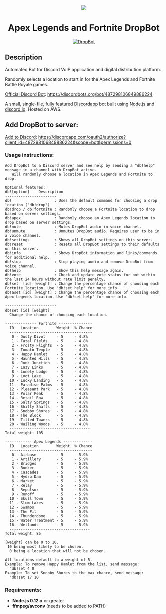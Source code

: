 
<p align="center"><img src="https://images.discordapp.net/avatars/487298106849886224/3a7aecf76365ae6df789ff9486a32d47.png"></p>
<h1 align="center">Apex Legends and Fortnite DropBot</h1>

<p align="center">
  <a href="https://discordbots.org/bot/487298106849886224" >
    <img src="https://discordbots.org/api/widget/487298106849886224.svg" alt="DropBot" />
  </a>
</p>

## Description
Automated Bot for Discord VoIP application and digital distribution platform. 

Randomly selects a location to start in for the Apex Legends and Fortnite Battle Royale games.

[Official Discord Bot](https://discordbots.org/bot/487298106849886224):
https://discordbots.org/bot/487298106849886224

A small, single-file, fully featured [Discordapp](https://discordapp.com) bot built using Node.js and [discord.io](https://github.com/izy521/discord.io).
Hosted on AWS.

## Add DropBot to server:

[Add to Discord](https://discordapp.com/oauth2/authorize?client_id=487298106849886224&scope=bot&permissions=0):
https://discordapp.com/oauth2/authorize?client_id=487298106849886224&scope=bot&permissions=0

### Usage instructions:
```
Add DropBot to a Discord server and see help by sending a "db!help" message in a channel with DropBot active.
   Will randomly choose a location in Apex Legends and Fortnite to drop.

Optional features:
db![option]    Description
-----------------------
db!                   : Uses the default command for choosing a drop location ("db!drop")
db!drop / db!fortnite : Randomly choose a Fortnite location to drop based on server settings.
db!apex               : Randomly choose an Apex Legends location to drop based on server settings.
db!mute               : Mutes DropBot audio in voice channel.
db!unmute             : Unmutes DropBot audio. Requires user to be in a voice channel.
db!settings           : Shows all DropBot settings on this server.
db!reset              : Resets all DropBot settings to their defaults on this server.
db!info               : Shows DropBot information and links/commands for additional help.
db!stop               : Stop playing audio and remove DropBot from voice channel.
db!help               : Show this help message again.
db!vote               : Check and update vote status for bot within the last 24 hours without rate limit penalty.
db!set  [id] [weight] : Change the percentage chance of choosing each Fortnite location. Use "db!set help" for more info.
db!aset [id] [weight] : Change the percentage chance of choosing each Apex Legends location. Use "db!set help" for more info.

-----------------------
db!set [id] [weight]
  Change the chance of choosing each location.

-------------- Fortnite ---------------
  ID   Location        Weight  % Chance
  -------------------------------------
   0 - Dusty Divot     - 5     - 4.8%
   1 - Fatal Fields    - 5     - 4.8%
   2 - Frosty Flights  - 5     - 4.8%
   3 - Tomato Temple   - 5     - 4.8%
   4 - Happy Hamlet    - 5     - 4.8%
   5 - Haunted Hills   - 5     - 4.8%
   6 - Junk Junction   - 5     - 4.8%
   7 - Lazy Links      - 5     - 4.8%
   8 - Lonely Lodge    - 5     - 4.8%
   9 - Loot Lake       - 5     - 4.8%
  10 - Lucky Landing   - 5     - 4.8%
  11 - Paradise Palms  - 5     - 4.8%
  12 - Pleasant Park   - 5     - 4.8%
  13 - Polar Peak      - 5     - 4.8%
  14 - Retail Row      - 5     - 4.8%
  15 - Salty Springs   - 5     - 4.8%
  16 - Shifty Shafts   - 5     - 4.8%
  17 - Snobby Shores   - 5     - 4.8%
  18 - The Block       - 5     - 4.8%
  19 - Tilted Towers   - 5     - 4.8%
  20 - Wailing Woods   - 5     - 4.8%
  ------------------------------------
Total weight: 105

------------ Apex Legends -------------
  ID   Location        Weight  % Chance
  -------------------------------------
   0 - Airbase         - 5     - 5.9%
   1 - Artillery       - 5     - 5.9%
   2 - Bridges         - 5     - 5.9%
   3 - Bunker          - 5     - 5.9%
   4 - Cascades        - 5     - 5.9%
   5 - Hydro Dam       - 5     - 5.9%
   6 - Market          - 5     - 5.9%
   7 - Relay           - 5     - 5.9%
   8 - Repulsor        - 5     - 5.9%
   9 - Runoff          - 5     - 5.9%
  10 - Skull Town      - 5     - 5.9%
  11 - Slum Lakes      - 5     - 5.9%
  12 - Swamps          - 5     - 5.9%
  13 - The Pit         - 5     - 5.9%
  14 - Thunderdome     - 5     - 5.9%
  15 - Water Treatment - 5     - 5.9%
  16 - Wetlands        - 5     - 5.9%
  ------------------------------------
Total weight: 85

[weight] can be 0 to 10.
 10 being most likely to be chosen.
  0 being a location that will not be chosen.

All locations default to a weight of 5.
Example: To remove Happy Hamlet from the list, send message:
  "db!set 4 0
Example: To set Snobby Shores to the max chance, send message:
  "db!set 17 10
  ```

### Requirements:
* **Node.js 0.12.x** or greater
* **ffmpeg/avconv** (needs to be added to PATH)
